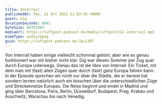```yaml
---
title: Interrail
publishedAt: Thu, 21 Oct 2021 21:03:34 +0000
guest: Gig
durationSeconds: 6041
byteSize: 84703364
mediaUrl: https://luftpost-podcast.de/media/luftpost112-interrail.mp3
mimeType: audio/mpeg
guid: https://luftpost-podcast.de/?p=1197
---
```


Von Interrail haben einige vielleicht schonmal gehört, aber wie es genau funktioniert war mir bisher nicht klar. Gig war diesen Sommer per Zug quer durch Europa unterwegs. Genau das ist die Idee von Interrail: Ein Ticket, mit dem man mit (fast) allen Zügen quer durch (fast) ganz Europa fahren kann. In der Episode sprechen wir nicht nur über die Städte, die er bereist hat sondern lernen natürlich auch ein bisschen über die unterschiedlichen Züge und Streckennetze Europas. Die Reise beginnt und endet in Madrid und ging über Barcelona, Paris, Berlin, Düsseldorf, Budapest, Prag, Krakau und Auschwitz, Warschau bis nach Venedig.

